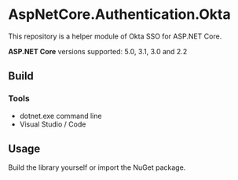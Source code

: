 # AspNetCore.Authentication.Okta

This repository is a helper module of Okta SSO for ASP.NET Core.

**ASP.NET Core** versions supported: 5.0, 3.1, 3.0 and 2.2

## Build

### Tools

- dotnet.exe command line
- Visual Studio / Code

## Usage

Build the library yourself or import the NuGet package.
